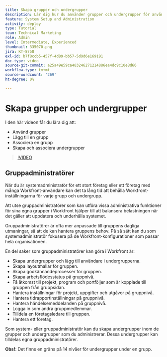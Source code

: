 ```yaml
---
title: Skapa grupper och undergrupper
description: Lär dig hur du använder grupper och undergrupper för användarorganisation och behörigheter som ska fungera. Lär dig skapa en grupp och undergrupper.
feature: System Setup and Administration
activity: deploy
type: Tutorial
team: Technical Marketing
role: Admin
level: Intermediate, Experienced
thumbnail: 335070.png
jira: KT-8758
exl-id: b7f8ccb5-457f-4d89-bb57-5d9d6e169191
doc-type: video
source-git-commit: a25a49e59ca483246271214886ea4dc9c10e8d66
workflow-type: tm+mt
source-wordcount: '269'
ht-degree: 0%

---
```


# Skapa grupper och undergrupper

I den här videon får du lära dig att:

* Använd grupper
* Lägg till en grupp
* Associera en grupp
* Skapa och associera undergrupper

>[!VIDEO](https://video.tv.adobe.com/v/335070/?quality=12&learn=on)

## Gruppadministratörer

När du är systemadministratör för ett stort företag eller ett företag med många Workfront-användare kan det ta lång tid att behålla Workfront-inställningarna för varje grupp och undergrupp.

Att utse gruppadministratörer som kan utföra vissa administrativa funktioner för sina egna grupper i Workfront hjälper till att balansera belastningen när det gäller att uppdatera och underhålla systemet.

Gruppadministratörer är ofta mer anpassade till gruppens dagliga utmaningar, så att de kan hantera gruppens behov. På så sätt kan du som systemadministratör fokusera på de Workfront-konfigurationer som passar hela organisationen.

En del saker som gruppadministratörer kan göra i Workfront är:

* Skapa undergrupper och lägg till användare i undergrupperna.
* Skapa layoutmallar för gruppen.
* Skapa godkännandeprocesser för gruppen.
* Skapa arbetsflödesstatus på gruppnivå.
* Få åtkomst till projekt, program och portföljer som är kopplade till gruppen från gruppsidan.
* Hantera inställningar för projekt, uppgifter och utgåvor på gruppnivå.
* Hantera tidrapportinställningar på gruppnivå.
* Hantera händelsemeddelanden på gruppnivå.
* Logga in som andra gruppmedlemmar.
* Tilldela en företagsledare till gruppen.
* Hantera ett företag.

Som system- eller gruppadministratör kan du skapa undergrupper inom de grupper och undergrupper som du administrerar. Dessa undergrupper kan tilldelas egna gruppadministratörer.

**Obs!**: Det finns en gräns på 14 nivåer för undergrupper under en grupp.
